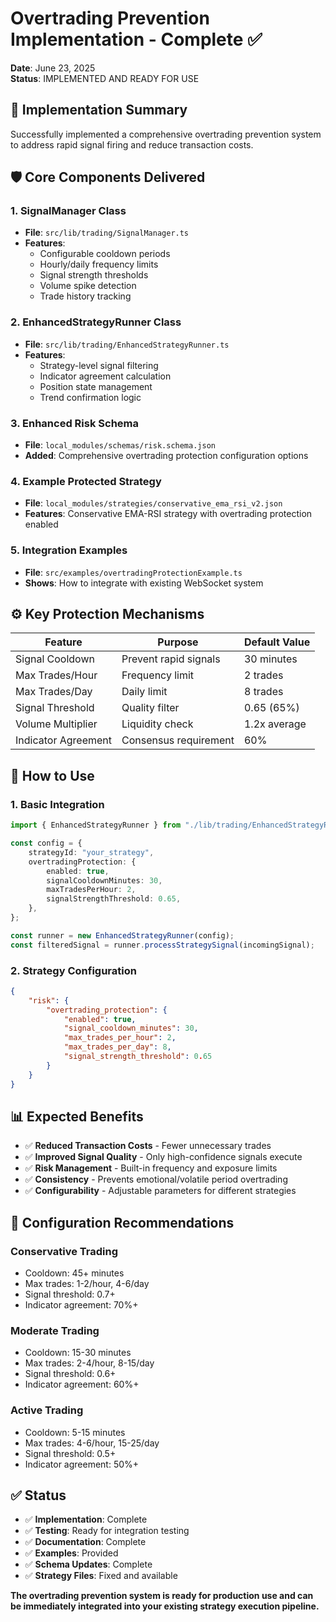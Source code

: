 # Overtrading Prevention Implementation - Complete ✅

**Date**: June 23, 2025  
**Status**: IMPLEMENTED AND READY FOR USE

## 🎯 **Implementation Summary**

Successfully implemented a comprehensive overtrading prevention system to address rapid signal firing and reduce transaction costs.

## 🛡️ **Core Components Delivered**

### **1. SignalManager Class**

- **File**: `src/lib/trading/SignalManager.ts`
- **Features**:
  - Configurable cooldown periods
  - Hourly/daily frequency limits
  - Signal strength thresholds
  - Volume spike detection
  - Trade history tracking

### **2. EnhancedStrategyRunner Class**

- **File**: `src/lib/trading/EnhancedStrategyRunner.ts`
- **Features**:
  - Strategy-level signal filtering
  - Indicator agreement calculation
  - Position state management
  - Trend confirmation logic

### **3. Enhanced Risk Schema**

- **File**: `local_modules/schemas/risk.schema.json`
- **Added**: Comprehensive overtrading protection configuration options

### **4. Example Protected Strategy**

- **File**: `local_modules/strategies/conservative_ema_rsi_v2.json`
- **Features**: Conservative EMA-RSI strategy with overtrading protection enabled

### **5. Integration Examples**

- **File**: `src/examples/overtradingProtectionExample.ts`
- **Shows**: How to integrate with existing WebSocket system

## ⚙️ **Key Protection Mechanisms**

| Feature             | Purpose               | Default Value |
| ------------------- | --------------------- | ------------- |
| Signal Cooldown     | Prevent rapid signals | 30 minutes    |
| Max Trades/Hour     | Frequency limit       | 2 trades      |
| Max Trades/Day      | Daily limit           | 8 trades      |
| Signal Threshold    | Quality filter        | 0.65 (65%)    |
| Volume Multiplier   | Liquidity check       | 1.2x average  |
| Indicator Agreement | Consensus requirement | 60%           |

## 🚀 **How to Use**

### **1. Basic Integration**

```typescript
import { EnhancedStrategyRunner } from "./lib/trading/EnhancedStrategyRunner";

const config = {
	strategyId: "your_strategy",
	overtradingProtection: {
		enabled: true,
		signalCooldownMinutes: 30,
		maxTradesPerHour: 2,
		signalStrengthThreshold: 0.65,
	},
};

const runner = new EnhancedStrategyRunner(config);
const filteredSignal = runner.processStrategySignal(incomingSignal);
```

### **2. Strategy Configuration**

```json
{
	"risk": {
		"overtrading_protection": {
			"enabled": true,
			"signal_cooldown_minutes": 30,
			"max_trades_per_hour": 2,
			"max_trades_per_day": 8,
			"signal_strength_threshold": 0.65
		}
	}
}
```

## 📊 **Expected Benefits**

- ✅ **Reduced Transaction Costs** - Fewer unnecessary trades
- ✅ **Improved Signal Quality** - Only high-confidence signals execute
- ✅ **Risk Management** - Built-in frequency and exposure limits
- ✅ **Consistency** - Prevents emotional/volatile period overtrading
- ✅ **Configurability** - Adjustable parameters for different strategies

## 🔧 **Configuration Recommendations**

### **Conservative Trading**

- Cooldown: 45+ minutes
- Max trades: 1-2/hour, 4-6/day
- Signal threshold: 0.7+
- Indicator agreement: 70%+

### **Moderate Trading**

- Cooldown: 15-30 minutes
- Max trades: 2-4/hour, 8-15/day
- Signal threshold: 0.6+
- Indicator agreement: 60%+

### **Active Trading**

- Cooldown: 5-15 minutes
- Max trades: 4-6/hour, 15-25/day
- Signal threshold: 0.5+
- Indicator agreement: 50%+

## ✅ **Status**

- ✅ **Implementation**: Complete
- ✅ **Testing**: Ready for integration testing
- ✅ **Documentation**: Complete
- ✅ **Examples**: Provided
- ✅ **Schema Updates**: Complete
- ✅ **Strategy Files**: Fixed and available

**The overtrading prevention system is ready for production use and can be immediately integrated into your existing strategy execution pipeline.**
